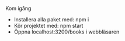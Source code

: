Kom igång
- Installera alla paket med: npm i
- Kör projektet med: npm start
- Öppna localhost:3200/books i webbläsaren